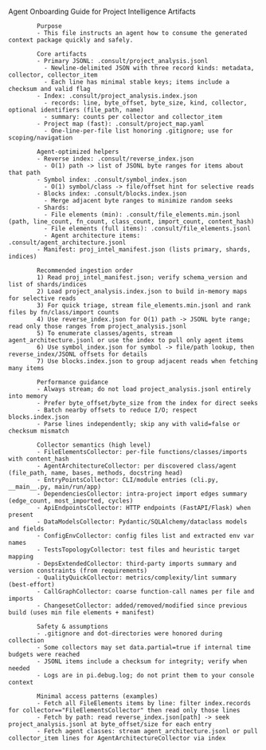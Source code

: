 Agent Onboarding Guide for Project Intelligence Artifacts

            Purpose
            - This file instructs an agent how to consume the generated context package quickly and safely.

            Core artifacts
            - Primary JSONL: .consult/project_analysis.jsonl
              - Newline-delimited JSON with three record kinds: metadata, collector, collector_item
              - Each line has minimal stable keys; items include a checksum and valid flag
            - Index: .consult/project_analysis.index.json
              - records: line, byte_offset, byte_size, kind, collector, optional identifiers (file_path, name)
              - summary: counts per collector and collector_item
            - Project map (fast): .consult/project_map.yaml
              - One-line-per-file list honoring .gitignore; use for scoping/navigation

            Agent-optimized helpers
            - Reverse index: .consult/reverse_index.json
              - O(1) path -> list of JSONL byte ranges for items about that path
            - Symbol index: .consult/symbol_index.json
              - O(1) symbol/class -> file/offset hint for selective reads
            - Blocks index: .consult/blocks.index.json
              - Merge adjacent byte ranges to minimize random seeks
            - Shards:
              - File elements (min): .consult/file_elements.min.jsonl  (path, line_count, fn_count, class_count, import_count, content_hash)
              - File elements (full items): .consult/file_elements.jsonl
              - Agent architecture items: .consult/agent_architecture.jsonl
            - Manifest: proj_intel_manifest.json (lists primary, shards, indices)

            Recommended ingestion order
            1) Read proj_intel_manifest.json; verify schema_version and list of shards/indices
            2) Load project_analysis.index.json to build in-memory maps for selective reads
            3) For quick triage, stream file_elements.min.jsonl and rank files by fn/class/import counts
            4) Use reverse_index.json for O(1) path -> JSONL byte range; read only those ranges from project_analysis.jsonl
            5) To enumerate classes/agents, stream agent_architecture.jsonl or use the index to pull only agent items
            6) Use symbol_index.json for symbol -> file/path lookup, then reverse_index/JSONL offsets for details
            7) Use blocks.index.json to group adjacent reads when fetching many items

            Performance guidance
            - Always stream; do not load project_analysis.jsonl entirely into memory
            - Prefer byte_offset/byte_size from the index for direct seeks
            - Batch nearby offsets to reduce I/O; respect blocks.index.json
            - Parse lines independently; skip any with valid=false or checksum mismatch

            Collector semantics (high level)
            - FileElementsCollector: per-file functions/classes/imports with content_hash
            - AgentArchitectureCollector: per discovered class/agent (file_path, name, bases, methods, docstring head)
            - EntryPointsCollector: CLI/module entries (cli.py, __main__.py, main/run/app)
            - DependenciesCollector: intra-project import edges summary (edge_count, most_imported, cycles)
            - ApiEndpointsCollector: HTTP endpoints (FastAPI/Flask) when present
            - DataModelsCollector: Pydantic/SQLAlchemy/dataclass models and fields
            - ConfigEnvCollector: config files list and extracted env var names
            - TestsTopologyCollector: test files and heuristic target mapping
            - DepsExtendedCollector: third-party imports summary and version constraints (from requirements)
            - QualityQuickCollector: metrics/complexity/lint summary (best-effort)
            - CallGraphCollector: coarse function-call names per file and imports
            - ChangesetCollector: added/removed/modified since previous build (uses min file elements + manifest)

            Safety & assumptions
            - .gitignore and dot-directories were honored during collection
            - Some collectors may set data.partial=true if internal time budgets were reached
            - JSONL items include a checksum for integrity; verify when needed
            - Logs are in pi.debug.log; do not print them to your console context

            Minimal access patterns (examples)
            - Fetch all FileElements items by line: filter index.records for collector=="FileElementsCollector" then read only those lines
            - Fetch by path: read reverse_index.json[path] -> seek project_analysis.jsonl at byte_offset/size for each entry
            - Fetch agent classes: stream agent_architecture.jsonl or pull collector_item lines for AgentArchitectureCollector via index
